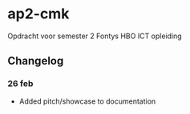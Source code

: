 # ap2-cmk
Opdracht voor semester 2 Fontys HBO ICT opleiding

## Changelog
### 26 feb
- Added pitch/showcase to documentation
